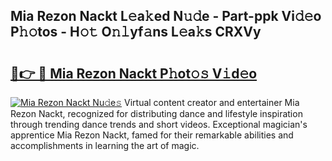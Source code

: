 ## Mia Rezon Nackt L𝚎a𝚔ed N𝚞𝚍e - Part-ppk Vi𝚍𝚎o P𝚑𝚘tos - H𝚘𝚝 O𝚗𝚕yf𝚊ns L𝚎a𝚔s CRXVy

# <h2><a href="http://kfe14v.oniu.top/?m=Mia+Rezon+Nackt">🔗👉 🔴 Mia Rezon Nackt P𝚑ot𝚘𝚜 V𝚒d𝚎o</a></h2>

[![Mia Rezon Nackt Nu𝚍e𝚜](https://i.imgur.com/0qMVB7G.gif)](http://kfe14v.oniu.top/?m=Mia+Rezon+Nackt)
Virtual content creator and entertainer Mia Rezon Nackt, recognized for distributing dance and lifestyle inspiration through trending dance trends and short videos. Exceptional magician's apprentice Mia Rezon Nackt, famed for their remarkable abilities and accomplishments in learning the art of magic.  
